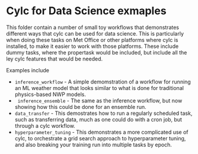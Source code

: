 # Cylc for Data Science exmaples

This folder contain a number of small toy workflows that demonstrates different ways that cylc can be used for data science. This is particularly when doing these tasks on Met Office or other platforms where cylc is installed, to make it easier to work with those platforms. These include dummy tasks, where the propertask would be included, but include all the ley cylc features that would be needed.

Examples include
* `inference_workflow` - A simple demomstration of a workflow for running an ML weather model that looks similar to what is done for traditional physics-based NWP models.
* ` inference_ensemble` - The same as the inference workflow, but now showing how this could be done for an ensemble run.
* `data_transfer` - This demostrates how to run a regularly scheduled task, such as transferring data, much as one could do with a cron job, but through a cylc workflow.
* `hyperparameter_tuning` - This demonstrates a more complicated use of cylc, to orchestrate a grid search approach to hyperparameter tuning, and also breaking your training run into multiple tasks by epoch.